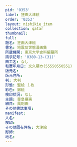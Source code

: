 ```yaml
---
pid: '0353'
label: 狂画大津絵
order: '0353'
layout: nishikie_item
collection: qatar
thumbnail: 
full: 
題名: 狂画大津絵
書名: 地震及世態漫画集
所蔵機関: 東京大学史料編纂所
請求記号: '0380-13-(31)'
画工名: なし
和暦年月日: 文久期カ(55550550551)
版元名: 
版元住所: 
判: 大判
形態: 竪絵 １枚
彩色: 錦絵
検印状況: なし
主題: 尊皇攘夷
細目: 風刺画
その他書誌事項: 
manifest: 
人名: 
検印: 
その他固有件名: 大津絵
彫師: 
地名: 
---
```

